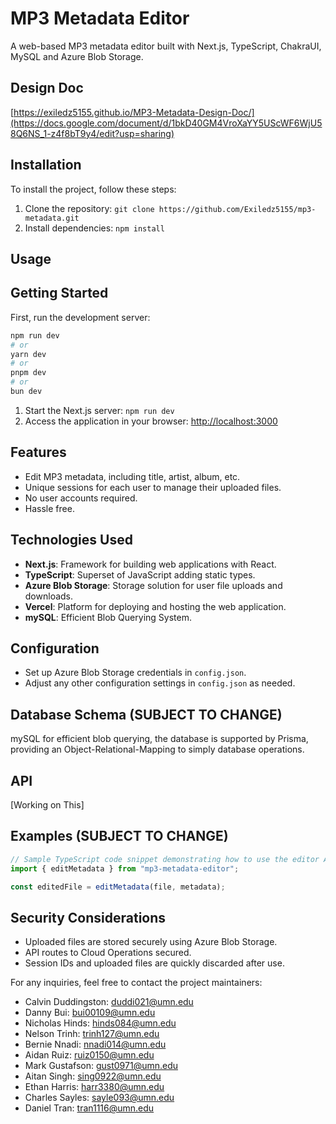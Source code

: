 # MP3 Metadata Editor

A web-based MP3 metadata editor built with Next.js, TypeScript, ChakraUI, MySQL and Azure Blob Storage.

## Design Doc

[https://exiledz5155.github.io/MP3-Metadata-Design-Doc/](https://docs.google.com/document/d/1bkD40GM4VroXaYY5UScWF6WjU58Q6NS_1-z4f8bT9y4/edit?usp=sharing)

## Installation

To install the project, follow these steps:

1. Clone the repository: `git clone https://github.com/Exiledz5155/mp3-metadata.git`
2. Install dependencies: `npm install`

## Usage

## Getting Started

First, run the development server:

```bash
npm run dev
# or
yarn dev
# or
pnpm dev
# or
bun dev
```

1. Start the Next.js server: `npm run dev`
2. Access the application in your browser: [http://localhost:3000](http://localhost:3000)

## Features

- Edit MP3 metadata, including title, artist, album, etc.
- Unique sessions for each user to manage their uploaded files.
- No user accounts required.
- Hassle free.

## Technologies Used

- **Next.js**: Framework for building web applications with React.
- **TypeScript**: Superset of JavaScript adding static types.
- **Azure Blob Storage**: Storage solution for user file uploads and downloads.
- **Vercel**: Platform for deploying and hosting the web application.
- **mySQL**: Efficient Blob Querying System.

## Configuration

- Set up Azure Blob Storage credentials in `config.json`.
- Adjust any other configuration settings in `config.json` as needed.

## Database Schema (SUBJECT TO CHANGE)

mySQL for efficient blob querying, the database is supported by Prisma, providing an Object-Relational-Mapping to simply database operations.

## API

[Working on This]

## Examples (SUBJECT TO CHANGE)

```typescript
// Sample TypeScript code snippet demonstrating how to use the editor API
import { editMetadata } from "mp3-metadata-editor";

const editedFile = editMetadata(file, metadata);
```

## Security Considerations

- Uploaded files are stored securely using Azure Blob Storage.
- API routes to Cloud Operations secured.
- Session IDs and uploaded files are quickly discarded after use.

For any inquiries, feel free to contact the project maintainers:

- Calvin Duddingston: duddi021@umn.edu
- Danny Bui: bui00109@umn.edu
- Nicholas Hinds: hinds084@umn.edu
- Nelson Trinh: trinh127@umn.edu
- Bernie Nnadi: nnadi014@umn.edu
- Aidan Ruiz: ruiz0150@umn.edu
- Mark Gustafson: gust0971@umn.edu
- Aitan Singh: sing0922@umn.edu
- Ethan Harris: harr3380@umn.edu
- Charles Sayles: sayle093@umn.edu
- Daniel Tran: tran1116@umn.edu
